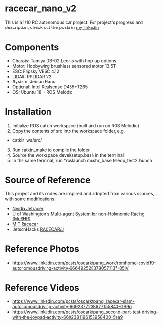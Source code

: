# racecar_nano_v2

This is a 1/10 RC autonomous car project. For project's progress and description, check out the posts in [my linkedin](https://www.linkedin.com/in/oscarkfpang/)

# Components
+ Chassis:  Tamiya DB-02 Leonis with hop-up options
+ Motor:    Hobbywing brushless sensored motor 13.5T
+ ESC:      Flipsky VESC 4.12
+ LIDAR:    RPLIDAR V2
+ System:   Jetson Nano
+ Optional: Intel Realsense D435+T265
+ OS:       Ubuntu 18 + ROS Melodic

# Installation
1. Initialize ROS catkin workspace (built and run on ROS Melodic)
2. Copy the contents of src into the workspace folder, e.g. 
+ catkin_ws/src/
3. Run catkin_make to compile the folder
4. Source the workspace devel/setup.bash in the terminal
5. In the same terminal, run *roslaunch mushr_base teleop_test2.launch

# Source of Reference
This project and its codes are inspired and adopted from various sources, with some modifications.
+ [Nvidia Jetracer](https://github.com/NVIDIA-AI-IOT/jetracer)
+ U of Washington's [Multi-agent System for non-Holonomic Racing (MuSHR)](https://mushr.io/)
+ [MIT Racecar](https://mit-racecar.github.io/)
+ JetsonHacks [RACECAR/J](https://www.jetsonhacks.com/racecar-j/)

# Reference Photos
+ https://www.linkedin.com/posts/oscarkfpang_workfromhome-covid19-autonomousdriving-activity-6664925283780571137-85lV

# Reference Videos
+ https://www.linkedin.com/posts/oscarkfpang_racecar-slam-autonomousdriving-activity-6692377238677155840-GB9p
+ https://www.linkedin.com/posts/oscarkfpang_second-part-test-driving-with-the-joypad-activity-6692381196153958400-5aa9
